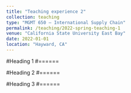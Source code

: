 ```yaml
---
title: "Teaching experience 2"
collection: teaching
type: "MGMT 650 – International Supply Chain"
permalink: /teaching/2022-spring-teaching-1
venue: "California State University East Bay"
date: 2022-01-01
location: "Hayward, CA"
---
```




#Heading 1
#======

#Heading 2
#======

#Heading 3
#======
